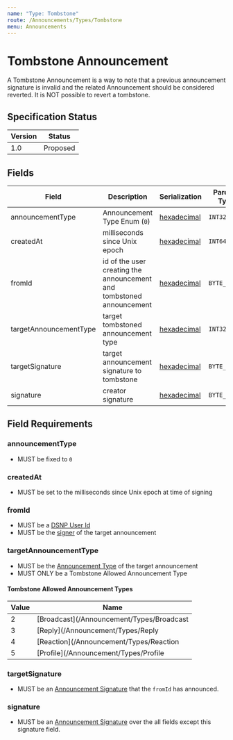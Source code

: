 ```yaml
---
name: "Type: Tombstone"
route: /Announcements/Types/Tombstone
menu: Announcements
---
```


# Tombstone Announcement

A Tombstone Announcement is a way to note that a previous announcement signature is invalid
and the related Announcement should be considered reverted.
It is NOT possible to revert a tombstone.

## Specification Status

| Version | Status   |
| ------  | -------- |
| 1.0     | Proposed |

## Fields

| Field | Description | Serialization | Parquet Type | Bloom Filter |
| ----- | ----------- | ------------- | ------------ | ------------ |
| announcementType | Announcement Type Enum (`0`) | [hexadecimal](/Announcements/Overview#hexadecimal) | `INT32` | no |
| createdAt | milliseconds since Unix epoch | [hexadecimal](/Announcements/Overview#hexadecimal) | `INT64` | no
| fromId | id of the user creating the announcement and tombstoned announcement | [hexadecimal](/Announcements/Overview#hexadecimal) | `BYTE_ARRAY` | YES
| targetAnnouncementType | target tombstoned announcement type | [hexadecimal](/Announcements/Overview#hexadecimal) | `INT32` | no |
| targetSignature | target announcement signature to tombstone  | [hexadecimal](/Announcements/Overview#hexadecimal) | `BYTE_ARRAY` | YES
| signature | creator signature | [hexadecimal](/Announcements/Overview#hexadecimal) | `BYTE_ARRAY` | no

## Field Requirements

### announcementType

- MUST be fixed to `0`

### createdAt

- MUST be set to the milliseconds since Unix epoch at time of signing

### fromId

- MUST be a [DSNP User Id](/Identifiers#dsnp-user-id)
- MUST be the [signer](/Announcements/Signatures) of the target announcement

### targetAnnouncementType

- MUST be the [Announcement Type](/Announcements/Overview#announcement-types) of the target announcement
- MUST ONLY be a Tombstone Allowed Announcement Type

#### Tombstone Allowed Announcement Types

| Value | Name |
|------ | ---- |
| 2 | [Broadcast](/Announcement/Types/Broadcast |
| 3 | [Reply](/Announcement/Types/Reply |
| 4 | [Reaction](/Announcement/Types/Reaction |
| 5 | [Profile](/Announcement/Types/Profile |

### targetSignature

- MUST be an [Announcement Signature](/Announcements/Signatures) that the `fromId` has announced.

### signature

- MUST be an [Announcement Signature](/Announcements/Signatures) over the all fields except this signature field.
